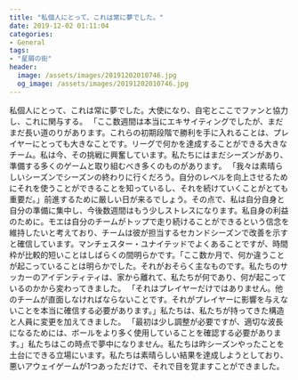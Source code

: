 ```yaml
---
title: "私個人にとって、これは常に夢でした。"
date: 2019-12-02 01:11:04
categories:
- General
tags:
- "星屑の街"
header:
  image: /assets/images/20191202010746.jpg
  og_image: /assets/images/20191202010746.jpg
---
```


私個人にとって、これは常に夢でした。大使になり、自宅とここでファンと協力し、これに関与する。 「ここ数週間は本当にエキサイティングでしたが、まだまだ長い道のりがあります。これらの初期段階で勝利を手に入れることは、プレイヤーにとっても大きなことです。リーグで何かを達成することができる大きなチーム。私は今、その挑戦に興奮しています。私たちにはまだシーズンがあり、準備する多くのゲームと取り組むべき多くのものがあります。 「我々は素晴らしいシーズンでシーズンの終わりに行くだろう。自分のレベルを向上させるためにそれを使うことができることを知っているし、それを続けていくことがとても重要だ。」前進するために厳しい日が来るでしょう。その点で、私は自分自身と自分の準備に集中し、今後数週間はもう少しストレスになります。私自身の利益のために。モエは自分のチームがトップで走り続けることができるという信念を維持したいと考えており、チームは彼が担当するセカンドシーズンで改善を示すと確信しています。マンチェスター・ユナイテッドでよくあることですが、時間枠が比較的短いことはしばらくの間明らかです。「ここ数か月で、何か違うことが起こっていることは明らかでした。それがおそらく主なものです。私たちのサッカーのアイデンティティは、家から離れて、私たちが何であり、何が起こっているのかから変わってきました。 「それはプレイヤーだけではありません。他のチームが直面しなければならないことです。それがプレイヤーに影響を与えないことを本当に確信する必要があります。」私たちは、私たちが持ってきた構造と人員に変更を加えてきました。 「最初は少し調整が必要ですが、適切な波長になるためには、ボールをより多く使用していることを確認する必要があります。」私たちはこの時点で夢中になりません。私たちは昨シーズンやったことを土台にできる立場にいます。私たちは素晴らしい結果を達成しようとしており、悪いアウェイゲームが1つあっただけで、それで目を覚ますことができました。
